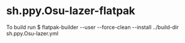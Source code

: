 # sh.ppy.Osu-lazer-flatpak

To build run
$ flatpak-builder --user --force-clean --install ../build-dir sh.ppy.Osu-lazer.yml
